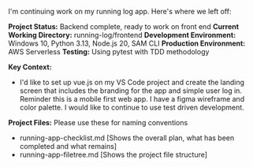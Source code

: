 I'm continuing work on my running log app. Here's where we left off:

**Project Status:** Backend complete, ready to work on front end
**Current Working Directory:** running-log/frontend
**Development Environment:** Windows 10, Python 3.13, Node.js 20, SAM CLI
**Production Environment:** AWS Serverless
**Testing:** Using pytest with TDD methodology

**Key Context:**
- I'd like to set up vue.js on my VS Code project and create the landing screen that includes the branding for the app and simple user log in. Reminder this is a mobile first web app. I have a figma wireframe and color palette.  I would like to continue to use test driven development.

**Project Files:** Please use these for naming conventions
- running-app-checklist.md [Shows the overall plan, what has been completed and what remains]
- running-app-filetree.md [Shows the project file structure]



